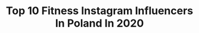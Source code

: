 ---
title: Top 10 Fitness Instagram Influencers In Poland In 2020
description: >-
  Find top fitness Instagram influencers in Poland in 2020. Most popular hashtags: #fitness #gymgirl #fit #polishgirl.
platform: Instagram
profiles:
  - username: "kaaaro_wu"
    fullname: >-
      Lifestyle
    location: "Poland"
    followers: 16119
    engagement: 665
    commentsToLikes: 0.160708
    avatar: "https://scontent-lhr8-1.cdninstagram.com/v/t51.2885-19/s320x320/80473041_461951431151504_813021709811580928_n.jpg?_nc_ht=scontent-lhr8-1.cdninstagram.com&_nc_ohc=dGcYW3W9iBwAX8WvzMc&oh=ff3dcbe402788487166ed9957e9bb336&oe=5EBC1A55"
    verified: false
    hashtags: "#modnapolka, #applecidervinegardetox, #zabawymod, #stylefashion"
  - username: "summerszysz"
    fullname: >-
      Aneta
    location: "Poland"
    followers: 96738
    engagement: 700
    commentsToLikes: 0.028637
    avatar: "https://scontent-lht6-1.cdninstagram.com/v/t51.2885-19/s320x320/68700655_558615248010911_295651993739853824_n.jpg?_nc_ht=scontent-lht6-1.cdninstagram.com&_nc_ohc=pz48UpKPvT4AX_4vXm3&oh=92db98d991610024583d4c0d19c73f0e&oe=5EB875FA"
    verified: false
    hashtags: "#vege, #glutes, #potreningu, #girlswithtattoo"
  - username: "_szubert_"
    fullname: >-
      Wiktoria Szubert 🏋🏽‍♀️
    location: "Poland"
    followers: 8443
    engagement: 1538
    commentsToLikes: 0.041308
    avatar: "https://scontent-gmp1-1.cdninstagram.com/v/t51.2885-19/s320x320/79933328_2704873796262351_1929987406073692160_n.jpg?_nc_ht=scontent-gmp1-1.cdninstagram.com&_nc_ohc=qaZv4DV521wAX9UsY-i&oh=e1e868696c7cb98a7eb07d76b35e0e88&oe=5EA5060C"
    verified: false
    hashtags: "#process, #figura, #transformation, #fit"
  - username: "aidualkylno"
    fullname: >-
      Klaudia Jóźwiak
    location: "Poland"
    followers: 15991
    engagement: 1018
    commentsToLikes: 0.030270
    avatar: "https://instagram.fgyd4-2.fna.fbcdn.net/v/t51.2885-19/s320x320/81477994_183596819553716_5493324177299472384_n.jpg?_nc_ht=instagram.fgyd4-2.fna.fbcdn.net&_nc_ohc=i_1IJcL8BBYAX_Tvn4p&oh=3f0302105a9e72379ae3fca53e24fec6&oe=5EB4A0A0"
    verified: false
    hashtags: "#odbijanakwarantannie, #white, #snow, #vibe"
  - username: "gabikuczynskaa"
    fullname: >-
      Gabriela Kuczyńska
    location: "Poland"
    followers: 18119
    engagement: 1316
    commentsToLikes: 0.026329
    avatar: "https://instagram.fgyd4-2.fna.fbcdn.net/v/t51.2885-19/s320x320/44647513_299268984258168_4876473887551913984_n.jpg?_nc_ht=instagram.fgyd4-2.fna.fbcdn.net&_nc_ohc=gXV92b8jU6wAX-wTVtO&oh=e2f1c82eb27d3c63b960dd0918e19b7f&oe=5EA240EA"
    verified: false
    hashtags: "#sunbath, #blondie, #fitfam, #motivation"
  - username: "mom.wife.woman"
    fullname: >-
      MODNA MAMA
    location: "Poland"
    followers: 62621
    engagement: 283
    commentsToLikes: 0.054386
    avatar: "https://scontent-lhr8-1.cdninstagram.com/v/t51.2885-19/s320x320/84358522_216669842810385_3202535543854333952_n.jpg?_nc_ht=scontent-lhr8-1.cdninstagram.com&_nc_ohc=JfVO5W4tNkgAX_50WVt&oh=018618ddcdc7d2a5216463d6dc868eeb&oe=5EBA7648"
    verified: false
    hashtags: "#hair, #strojesienahomeoffisie, #promise, #morning"
  - username: "siostry_adihd"
    fullname: >-
      Ilona i Milena Krawczyńskie👯🎥
    location: "Poland"
    followers: 152937
    engagement: 522
    commentsToLikes: 0.028467
    avatar: "https://scontent-lhr8-1.cdninstagram.com/v/t51.2885-19/s320x320/28763787_1716240998433968_2718275245336166400_n.jpg?_nc_ht=scontent-lhr8-1.cdninstagram.com&_nc_ohc=iNmLojBw_cYAX97cxOg&oh=14fffa80546b7bf250d496b5826c912c&oe=5EBA830D"
    verified: false
    hashtags: "#zosta, #ksiazkiedukacyjne, #nudzesie, #dobregodnia"
  - username: "kasiagawin"
    fullname: >-
      Kasia Gawin
    location: "Poland"
    followers: 68833
    engagement: 375
    commentsToLikes: 0.040916
    avatar: "https://scontent-lhr8-1.cdninstagram.com/v/t51.2885-19/s320x320/83016277_2955931747785380_6988295305401729024_n.jpg?_nc_ht=scontent-lhr8-1.cdninstagram.com&_nc_ohc=3utVUOPsah8AX_a0f93&oh=cae3904e8895abc67ee84f43086aa7d9&oe=5EBB16EF"
    verified: false
    hashtags: "#nogi, #morning, #eatclean, #odzywkabialkowa"
  - username: "badass_girlpl"
    fullname: >-
      Anna Kaszuba
    location: "Poland"
    followers: 30393
    engagement: 419
    commentsToLikes: 0.042368
    avatar: "https://scontent-lhr8-1.cdninstagram.com/v/t51.2885-19/s320x320/87530949_1113734762295694_1351653640007319552_n.jpg?_nc_ht=scontent-lhr8-1.cdninstagram.com&_nc_ohc=DpxdXRpkloMAX939H3C&oh=df1718cb3e3cec29ed958e495151753b&oe=5EB9AB7F"
    verified: false
    hashtags: ""
  - username: "fit_endorfinka"
    fullname: >-
      Karolina
    location: "Poland"
    followers: 23009
    engagement: 293
    commentsToLikes: 0.130678
    avatar: "https://instagram.fmnl4-3.fna.fbcdn.net/v/t51.2885-19/s320x320/40849462_465799787261900_4722122353595645952_n.jpg?_nc_ht=instagram.fmnl4-3.fna.fbcdn.net&_nc_ohc=YDKR2fWgLS8AX-nCLqT&oh=027f46acd5143771b393aed9d7248331&oe=5EB26EB6"
    verified: false
    hashtags: "#ci, #chlebekbananowy, #sesjaci, #mam2miesiace"
---